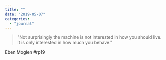 ```yaml
---
title: ""
date: "2019-05-07"
categories: 
  - "journal"
---
```


> "Not surprisingly the machine is not interested in how you should live. It is only interested in how much you behave."

Eben Moglen #rp19
